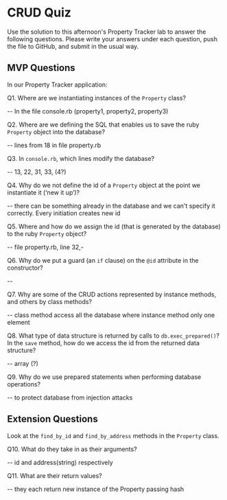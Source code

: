 # CRUD Quiz

Use the solution to this afternoon's Property Tracker lab to answer the following questions. Please write your answers under each question, push the file to GitHub, and submit in the usual way.

## MVP Questions

In our Property Tracker application:

Q1. Where are we instantiating instances of the `Property` class?

-- In the file console.rb (property1, property2, property3)

Q2. Where are we defining the SQL that enables us to save the ruby `Property` object into the database?

-- lines from 18 in file property.rb

Q3. In `console.rb`, which lines modify the database?

-- 13, 22, 31, 33, (4?)

Q4. Why do we not define the id of a `Property` object at the point we instantiate it (‘new it up’)?

  -- there can be something already in the database and we can't specify it correctly. Every initiation creates new id

Q5. Where and how do we assign the id (that is generated by the database) to the ruby `Property` object?

-- file property.rb, line 32,-

Q6. Why do we put a guard (an `if` clause) on the `@id` attribute in the constructor?

--

Q7. Why are some of the CRUD actions represented by instance methods, and others by class methods?

-- class method access all the database where instance method only one element

Q8. What type of data structure is returned by calls to `db.exec_prepared()`? In the `save` method, how do we access the id from the returned data structure?

-- array (?)

Q9. Why do we use prepared statements when performing database operations?

-- to protect database from injection attacks

## Extension Questions

Look at the `find_by_id` and `find_by_address` methods in the `Property` class.

Q10. What do they take in as their arguments?

-- id and address(string) respectively

Q11. What are their return values?

-- they each return new instance of the Property passing hash
